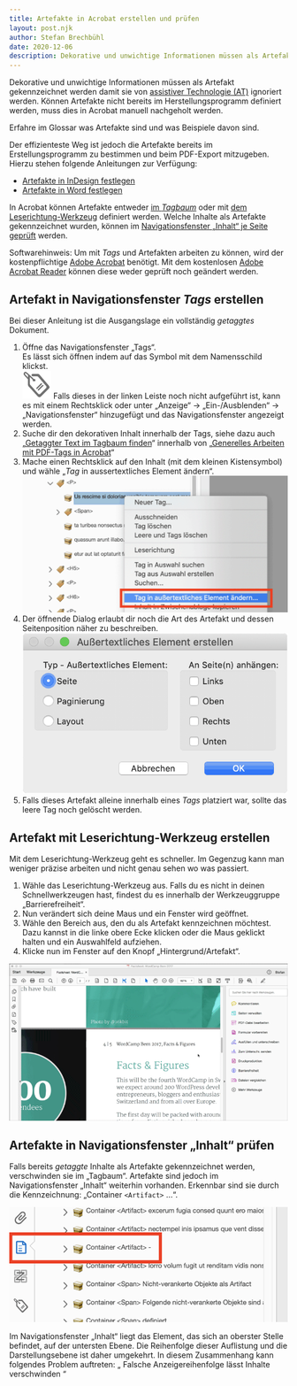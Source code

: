 ```yaml
---
title: Artefakte in Acrobat erstellen und prüfen
layout: post.njk
author: Stefan Brechbühl
date: 2020-12-06
description: Dekorative und unwichtige Informationen müssen als Artefakt gekennzeichnet werden damit sie von assistiver Technologie (AT) ignoriert werden. Können Artefakte nicht bereits im Herstellungsprogramm definiert werden, muss dies in Acrobat manuell nachgeholt werden.
---
```


Dekorative und unwichtige Informationen müssen als Artefakt gekennzeichnet werden damit sie von [assistiver Technologie (AT)](/de/glossary/#assistive-technologie) ignoriert werden. Können Artefakte nicht bereits im Herstellungsprogramm definiert werden, muss dies in Acrobat manuell nachgeholt werden.

<p class="note">
  Erfahre im Glossar was <Link to="/de/glossary/#Artefakt/">Artefakte</Link> sind und was Beispiele
  davon sind.
</p>

Der effizienteste Weg ist jedoch die Artefakte bereits im Erstellungsprogramm zu bestimmen und beim PDF-Export mitzugeben. Hierzu stehen folgende Anleitungen zur Verfügung:

- [Artefakte in InDesign festlegen](/de/basics/indesign/defining-artifacts-in-indesign/)
- [Artefakte in Word festlegen](/de/basics/word/defining-artifacts-in-word/)

In Acrobat können Artefakte entweder [im _Tagbaum_](#artefakt-in-navigationsfenster-tags-erstellen) oder mit [dem Leserichtung-Werkzeug](#artefakt-mit-leserichtung-werkzeug-erstellen) definiert werden. Welche Inhalte als Artefakte gekennzeichnet wurden, können im [Navigationsfenster „Inhalt“ je Seite geprüft](#artefakte-in-navigationsfenster-inhalt-prüfen) werden.

<p class="note">
  Softwarehinweis: Um mit <em>Tags</em> und Artefakten arbeiten zu können, wird der kostenpflichtige 
  <a href="https://acrobat.adobe.com/ch/de/acrobat.html">Adobe Acrobat</a> benötigt. Mit dem
  kostenlosen <a href="https://get.adobe.com/de/reader/">Adobe Acrobat Reader</a> können diese weder
  geprüft noch geändert werden.
</p>

## Artefakt in Navigationsfenster _Tags_ erstellen

Bei dieser Anleitung ist die Ausgangslage ein vollständig _getaggtes_ Dokument.

1. Öffne das Navigationsfenster „Tags“.  
   Es lässt sich öffnen indem auf das Symbol mit dem Namensschild klickst.  
   ![Tag Icon in Acrobat](src/assets/img/tag-icon.png)
   Falls dieses in der linken Leiste noch nicht aufgeführt ist, kann es mit einem Rechtsklick oder unter „Anzeige“ → „Ein-/Ausblenden“ → „Navigationsfenster“ hinzugefügt und das Navigationsfenster angezeigt werden.
2. Suche dir den dekorativen Inhalt innerhalb der Tags, siehe dazu auch „[Getaggter Text im Tagbaum finden](/de/basics/acrobat/general-working-with-pdf-tags-in-acrobat/#getaggter-text-im-tagbaum-finden)“ innerhalb von „[Generelles Arbeiten mit PDF-Tags in Acrobat](/de/basics/acrobat/general-working-with-pdf-tags-in-acrobat/)“
3. Mache einen Rechtsklick auf den Inhalt (mit dem kleinen Kistensymbol) und wähle „_Tag_ in aussertextliches Element ändern“. ![Kontextmenü mit ausgewählter Option „Tag in aussertextliches Element ändern“. Bildschirmfoto aus Acrobat.](src/assets/img/acrobat-tag-in-aussertextliches-element-aendern.png)
4. Der öffnende Dialog erlaubt dir noch die Art des Artefakt und dessen Seitenposition näher zu beschreiben. ![In den Artifact Optionen kann zwischen den Typen „Seite“, „Paginierung“ und „Layout“ unterschieden werden. Zusätzlich stehen vier Optionsfelder der Positionen zur Verfügung: Links, Oben, Rechts und Unten. Bildschirmfoto aus Acrobat.](src/assets/img/acrobat-artefakt-optionen.png)
5. Falls dieses Artefakt alleine innerhalb eines _Tags_ platziert war, sollte das leere Tag noch gelöscht werden.

## Artefakt mit Leserichtung-Werkzeug erstellen

Mit dem Leserichtung-Werkzeug geht es schneller. Im Gegenzug kann man weniger präzise arbeiten und nicht genau sehen wo was passiert.

1. Wähle das Leserichtung-Werkzeug aus. Falls du es nicht in deinen Schnellwerkzeugen hast, findest du es innerhalb der Werkzeuggruppe „Barrierefreiheit“.
2. Nun verändert sich deine Maus und ein Fenster wird geöffnet.
3. Wähle den Bereich aus, den du als Artefakt kennzeichnen möchtest. Dazu kannst in die linke obere Ecke klicken oder die Maus geklickt halten und ein Auswahlfeld aufziehen.
4. Klicke nun im Fenster auf den Knopf „Hintergrund/Artefakt“.

![Wie wird ein Artefakt mithilfe des „Leserichtung-Werkzeugs“ angelegt? Gif-Animation.](src/assets/img/acrobat_artifact2.gif)

## Artefakte in Navigationsfenster „Inhalt“ prüfen

Falls bereits _getaggte_ Inhalte als Artefakte gekennzeichnet werden, verschwinden sie im „Tagbaum“. Artefakte sind jedoch im Navigationsfenster „Inhalt“ weiterhin vorhanden. Erkennbar sind sie durch die Kennzeichnung: „Container `<Artifact>` …“.

![Das Navigationsfenster „Inhalt“ mit einem gekennzeichneten Artifact Container. Bildschirmfoto in Acrobat.](src/assets/img/acrobat-artifact.png)

<p class="note">
  Im Navigationsfenster „Inhalt“ liegt das Element, das sich an oberster Stelle befindet, auf der
  untersten Ebene. Die Reihenfolge dieser Auflistung und die Darstellungsebene ist daher umgekehrt.
  In diesem Zusammenhang kann folgendes Problem auftreten: „
  <Link to="/de/tutorials/general/incorrect-display-order-makes-contents-disappear/">
    Falsche Anzeigereihenfolge lässt Inhalte verschwinden
  </Link>
  “
</p>
